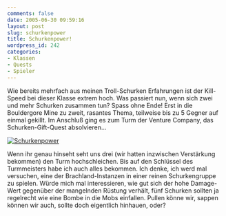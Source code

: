 ```yaml
---
comments: false
date: 2005-06-30 09:59:16
layout: post
slug: schurkenpower
title: Schurkenpower!
wordpress_id: 242
categories:
- Klassen
- Quests
- Spieler
---
```


Wie bereits mehrfach aus meinen Troll-Schurken Erfahrungen ist der Kill-Speed bei dieser Klasse extrem hoch. Was passiert nun, wenn sich zwei und mehr Schurken zusammen tun? Spass ohne Ende! Erst in die Bouldergore Mine zu zweit, rasantes Thema, teilweise bis zu 5 Gegner auf einmal gekillt. Im Anschluß ging es zum Turm der Venture Company, das Schurken-Gift-Quest absolvieren...

[![Schurkenpower](http://photos16.flickr.com/22537234_3150851719.jpg)](http://www.flickr.com/photos/walsweer/22537234/)

Wenn ihr genau hinseht seht uns drei (wir hatten inzwischen Verstärkung bekommen) den Turm hochschleichen. Bis auf den Schlüssel des Turmmeisters habe ich auch alles bekommen. Ich denke, ich werd mal versuchen, eine der Brachland-Instanzen in einer reinen Schurkengruppe zu spielen. Würde mich mal interessieren, wie gut sich der hohe Damage-Wert gegenüber der mangelnden Rüstung verhält, fünf Schurken sollten ja regelrecht wie eine Bombe in die Mobs einfallen. Pullen könne wir, sappen können wir auch, sollte doch eigentlich hinhauen, oder?
